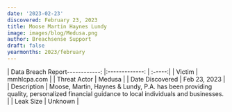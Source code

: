 ```yaml
---
date: '2023-02-23'
discovered: February 23, 2023
title: Moose Martin Haynes Lundy
image: images/blog/Medusa.png
author: Breachsense Support
draft: false
yearmonths: 2023/february
---
```


| Data Breach Report------------:     |:-------------:    | :-----:|
| Victim      | mmhlcpa.com      | 
| Threat Actor      | Medusa      | 
| Date Discovered      | Feb 23, 2023      | 
| Description      | Moose, Martin, Haynes & Lundy, P.A. has been providing quality, personalized financial guidance to local individuals and businesses.      | 
| Leak Size      | Unknown      | 

